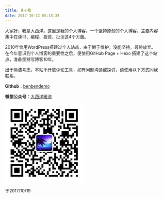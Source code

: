 ```yaml
---
title: 关于我
date: 2017-10-22 00:18:34
---
```


大家好，我是大西洋。这里是我的个人博客，一个坚持原创的个人博客，主要内容集中在读书、编程、投资、扯淡这4个方面。

2010年曾用WordPress搭建过个人站点，由于懒于维护，没能坚持，最终放弃。在今年意识到个人博客的重要性之后，便使用GitHub Page + Hexo 搭建了这个站点，准备坚持写博客10年。

出于简洁考虑，本站不开放评论工具，如有问题沟通或探讨，请使用以下方式同我联系。

**Github**：[benbendemo](https://github.com/benbendemo)

**微信公众号**：[大西洋暖流](https://mp.weixin.qq.com/profile?src=3&timestamp=1522142112&ver=1&signature=VpHXdfaSJL7f-3QBC4JW8E6PpiH*le*SvSQDHB*mv7EWyokaBq73QBG4A4H33obuI-MA99eMGRzsTAVUUlmnaw==)

![大西洋暖流](qrcode_for_dxy-nuanliu.jpg)

于2017/10/19